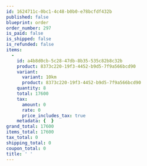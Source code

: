 ```yaml
---
id: 1624711c-0bc1-4c48-b0b0-e78bcfdf432b
published: false
blueprint: order
order_number: 297
is_paid: false
is_shipped: false
is_refunded: false
items:
  -
    id: a4b8d0cb-5c28-47db-8b35-535c82b8c32b
    product: 8373c220-19f3-4452-b9d5-7f9a566bcd90
    variant:
      variant: 10km
      product: 8373c220-19f3-4452-b9d5-7f9a566bcd90
    quantity: 8
    total: 17600
    tax:
      amount: 0
      rate: 0
      price_includes_tax: true
    metadata: {  }
grand_total: 17600
items_total: 17600
tax_total: 0
shipping_total: 0
coupon_total: 0
title: ' '
---
```

